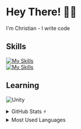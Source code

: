 # Hey There! 👋🏼
I'm Christian - I write code

## Skills

[![My Skills](https://skillicons.dev/icons?i=html,css,sass,js,ts&theme=dark)](https://skillicons.dev)  
[![My Skills](https://skillicons.dev/icons?i=php,nodejs,react,vue,graphql,stackoverflow&theme=dark)](https://skillicons.dev)

## Learning
![Unity](https://img.shields.io/badge/unity-%23000000.svg?style=for-the-badge&logo=unity&logoColor=white)

<details>
  <summary>GitHub Stats ⚡</summary>
  
  ###
  ![GitHub stats](https://github-readme-stats.vercel.app/api?username=Christian-Garrison&count_private=true&theme=dark)
</details>

<details>
  <summary>Most Used Languages</summary>
  
  ###
  [![Top Langs](https://github-readme-stats.vercel.app/api/top-langs/?username=Christian-Garrison&layout=compact&hide=less,hack,shell&theme=dark)](https://github.com/Christian-Garrison/github-readme-stats)
</details>
